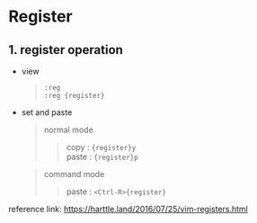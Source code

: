 # Register
## 1. register operation
* view   
    > `:reg`  
    > `:reg {register}`

* set and paste  
    > normal mode  
    >> copy : `{register}y`  
    >> paste : `{register}p` 

    > command mode  
    >> paste : `<Ctrl-R>{register}`

reference link: https://harttle.land/2016/07/25/vim-registers.html
